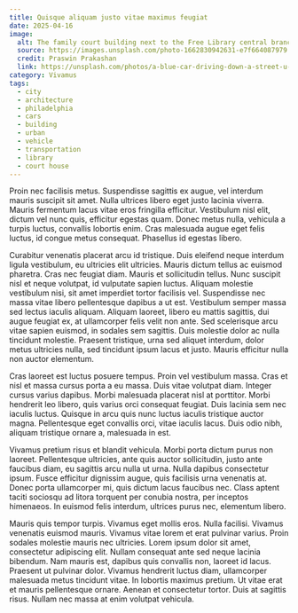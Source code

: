 ```yaml
---
title: Quisque aliquam justo vitae maximus feugiat
date: 2025-04-16
image:
  alt: The family court building next to the Free Library central branch at 19th and Vine
  source: https://images.unsplash.com/photo-1662830942631-e7f664087979
  credit: Praswin Prakashan
  link: https://unsplash.com/photos/a-blue-car-driving-down-a-street-u-lD3L1jGbo
category: Vivamus
tags:
  - city
  - architecture
  - philadelphia
  - cars
  - building
  - urban
  - vehicle
  - transportation
  - library
  - court house
---
```


Proin nec facilisis metus. Suspendisse sagittis ex augue, vel interdum mauris suscipit sit amet. Nulla ultrices libero eget justo lacinia viverra. Mauris fermentum lacus vitae eros fringilla efficitur. Vestibulum nisl elit, dictum vel nunc quis, efficitur egestas quam. Donec metus nulla, vehicula a turpis luctus, convallis lobortis enim. Cras malesuada augue eget felis luctus, id congue metus consequat. Phasellus id egestas libero.

Curabitur venenatis placerat arcu id tristique. Duis eleifend neque interdum ligula vestibulum, eu ultricies elit ultricies. Mauris dictum tellus ac euismod pharetra. Cras nec feugiat diam. Mauris et sollicitudin tellus. Nunc suscipit nisl et neque volutpat, id vulputate sapien luctus. Aliquam molestie vestibulum nisi, sit amet imperdiet tortor facilisis vel. Suspendisse nec massa vitae libero pellentesque dapibus a ut est. Vestibulum semper massa sed lectus iaculis aliquam. Aliquam laoreet, libero eu mattis sagittis, dui augue feugiat ex, at ullamcorper felis velit non ante. Sed scelerisque arcu vitae sapien euismod, in sodales sem sagittis. Duis molestie dolor ac nulla tincidunt molestie. Praesent tristique, urna sed aliquet interdum, dolor metus ultricies nulla, sed tincidunt ipsum lacus et justo. Mauris efficitur nulla non auctor elementum.

Cras laoreet est luctus posuere tempus. Proin vel vestibulum massa. Cras et nisl et massa cursus porta a eu massa. Duis vitae volutpat diam. Integer cursus varius dapibus. Morbi malesuada placerat nisl at porttitor. Morbi hendrerit leo libero, quis varius orci consequat feugiat. Duis lacinia sem nec iaculis luctus. Quisque in arcu quis nunc luctus iaculis tristique auctor magna. Pellentesque eget convallis orci, vitae iaculis lacus. Duis odio nibh, aliquam tristique ornare a, malesuada in est.

Vivamus pretium risus et blandit vehicula. Morbi porta dictum purus non laoreet. Pellentesque ultricies, ante quis auctor sollicitudin, justo ante faucibus diam, eu sagittis arcu nulla ut urna. Nulla dapibus consectetur ipsum. Fusce efficitur dignissim augue, quis facilisis urna venenatis at. Donec porta ullamcorper mi, quis dictum lacus faucibus nec. Class aptent taciti sociosqu ad litora torquent per conubia nostra, per inceptos himenaeos. In euismod felis interdum, ultrices purus nec, elementum libero.

Mauris quis tempor turpis. Vivamus eget mollis eros. Nulla facilisi. Vivamus venenatis euismod mauris. Vivamus vitae lorem et erat pulvinar varius. Proin sodales molestie mauris nec ultricies. Lorem ipsum dolor sit amet, consectetur adipiscing elit. Nullam consequat ante sed neque lacinia bibendum. Nam mauris est, dapibus quis convallis non, laoreet id lacus. Praesent ut pulvinar dolor. Vivamus hendrerit luctus diam, ullamcorper malesuada metus tincidunt vitae. In lobortis maximus pretium. Ut vitae erat et mauris pellentesque ornare. Aenean et consectetur tortor. Duis at sagittis risus. Nullam nec massa at enim volutpat vehicula.
